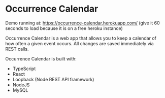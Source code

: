 # Occurrence Calendar
Demo running at:
https://occurrence-calendar.herokuapp.com/ (give it 60 seconds to load because it is on a free heroku instance)

Occurrence Calendar is a web app that allows you to keep a calendar of how often a given event occurs. All changes are saved immediately via REST calls.

Occurrence Calendar is built with:
* TypeScript
* React
* Loopback (Node REST API framework)
* NodeJS
* MySQL
